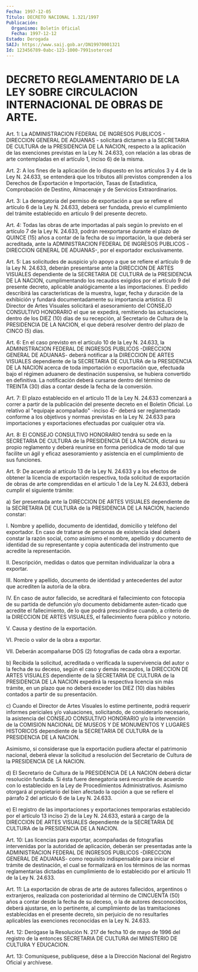 ```yaml
---
Fecha: 1997-12-05
Título: DECRETO NACIONAL 1.321/1997
Publicación:
  Organismo: Boletín Oficial
  Fecha: 1997-12-12
Estado: Derogada
SAIJ: https://www.saij.gob.ar/DN19970001321
Id: 123456789-0abc-123-1000-7991soterced
---
```

# DECRETO REGLAMENTARIO DE LA LEY SOBRE CIRCULACION INTERNACIONAL DE OBRAS DE ARTE.

<a id="1"></a>
Art. 1: La ADMINISTRACION FEDERAL  DE  INGRESOS  PUBLICOS  - DIRECCION GENERAL  DE ADUANAS - solicitará dictamen a la SECRETARIA DE CULTURA de la PRESIDENCIA DE LA NACION, respecto a la aplicación de las exenciones previstas en la Ley N. 24.633, con relación a las obras de arte contempladas en  el artículo 1, inciso 6) de la misma.

<a id="2"></a>
Art.  2: A los fines de la aplicación  de  lo  dispuesto  en  los artículos 3 y 4 de la Ley N. 24.633, se entenderá que los tributos allí  previstos    comprenden  a  los  Derechos  de  Exportación  e Importación,  Tasas  de    Estadística,  Comprobación  de  Destino, Almacenaje y de Servicios Extraordinarios.

<a id="3"></a>
Art. 3: La denegatoria del permiso de exportación a que se refiere el artículo 6 de la Ley N. 24.633, deberá  ser  fundada,  previo el cumplimiento  del  trámite  establecido  en articulo 9 del presente decreto.

<a id="4"></a>
Art.  4:  Todas las obras de arte importadas  al  país  según  lo previsto en el  artículo 7 de la Ley N. 24.633, podrán reexportarse durante el plazo de QUINCE  (15)  años  a  contar de la fecha de su importación, la que deberá ser acreditada, ante  la  ADMINISTRACION FEDERAL DE INGRESOS PUBLICOS -DIRECCION GENERAL DE ADUANAS-, por el exportador exclusivamente.

<a id="5"></a>
Art. 5: Las solicitudes de auspicio y/o apoyo a que se  refiere el artículo  9  de  la  Ley  N. 24.633,  deberán  presentarse  ante la DIRECCION DE ARTES VISUALES dependiente de la SECRETARIA DE CULTURA de  la  PRESIDENCIA  DE  LA  NACION,  cumplimentando  los  recaudos exigidos   por  el  artículo  9  del  presente  decreto,  aplicable analógicamente  a  las  importaciones.  El  pedido  describirá  las características  de  la  muestra,  lugar,  fecha  y  duración de la exhibición y fundará documentadamente su importancia artística.  El Director  de Artes Visuales solicitará el asesoramiento del CONSEJO CONSULTIVO HONORARIO el que se expedirá, remitiendo las actuaciones,  dentro  de  los  DIEZ  (10)  días de su recepción, al Secretario de Cultura de la PRESIDENCIA DE LA NACION, el que deberá resolver dentro del plazo de CINCO (5) días.

<a id="6"></a>
Art. 6: En el caso previsto en el artículo 10 de la Ley N. 24.633, la ADMINISTRACION FEDERAL DE INGRESOS PUBLICOS  -DIRECCION  GENERAL DE  ADUANAS-  deberá  notificar  a  la  DIRECCION DE ARTES VISUALES dependiente de la SECRETARIA DE CULTURA de  la  PRESIDENCIA  DE  LA NACION acerca de toda importación o exportación que, efectuada bajo el    régimen   aduanero  de  destinación  suspensiva,  se  hubiera convertido en definitiva.  La  notificación  deberá cursarse dentro del  término de TREINTA (30) días a contar desde  la  fecha  de  la conversión.

<a id="7"></a>
Art. 7: El plazo establecido en el artículo 11 de la Ley N. 24.633 comenzará  a correr a partir de la publicación del presente decreto en el Boletín Oficial. Lo relativo al "equipaje acompañado" -inciso 4)- deberá ser  reglamentado  conforme  a  los  objetivos  y normas previstas  en la  Ley N. 24.633 para importaciones y exportaciones efectuadas por cualquier otra vía.

<a id="8"></a>
Art. 8: El CONSEJO CONSULTIVO  HONORARIO  tendrá  su  sede en  la SECRETARIA  DE  CULTURA  de la PRESIDENCIA DE LA NACION, dictará su propio reglamento y deberá  reunirse en forma periódica de modo tal que facilite un ágil y eficaz  asesoramiento  y  asistencia  en  el cumplimiento de sus funciones.

<a id="9"></a>
Art.  9:  De  acuerdo  al  artículo 13 de la Ley N. 24.633 y a los efectos  de obtener la licencia  de  exportación  respectiva,  toda solicitud  de  exportación  de  obras  de  arte  comprendidas en el artículo 1 de la Ley N. 24.633, deberá cumplir el siguiente trámite:

a)  Ser presentada ante la DIRECCION DE ARTES VISUALES  dependiente de la  SECRETARIA  DE  CULTURA  de  la  PRESIDENCIA  DE  LA NACION, haciendo constar:

I. Nombre y apellido, documento de identidad, domicilio y  teléfono del exportador. En caso de tratarse de personas de existencia ideal deberá constar la razón social, como asimismo el nombre, apellido y documento de identidad de su representante y copia autenticada  del instrumento que acredite la representación.

II.  Descripción,  medidas  o  datos que permitan individualizar la obra a exportar.

III. Nombre y apellido, documento  de  identidad y antecedentes del autor que acrediten la autoría de la obra.

IV. En caso de autor fallecido, se acreditará  el fallecimiento con fotocopia  de  su  partida  de defunción y/o documento  debidamente auten-ticado  que  acredite  el  fallecimiento,  de  lo  que  podrá prescindirse cuando, a criterio  de la DIRECCION DE ARTES VISUALES, el fallecimiento fuera público y notorio.

V. Causa y destino de la exportación.

VI. Precio o valor de la obra a exportar.

VII.  Deberán  acompañarse  DOS  (2) fotografías  de  cada  obra  a exportar.

b) Recibida la solicitud, acreditada  o verificada la supervivencia del autor o la fecha de su deceso, según  el caso y demás recaudos, la  DIRECCION DE ARTES VISUALES dependiente  de  la  SECRETARIA  DE CULTURA  de  la  PRESIDENCIA  DE  LA  NACION expedirá la respectiva licencia sin más trámite, en un plazo que  no  deberá  exceder  los DIEZ  (10)  días  hábiles  contados  a  partir  de  su presentación.

c) Cuando el Director de Artes Visuales lo estime pertinente, podrá requerir  informes  periciales  y/o  valuaciones,  solicitando,  de considerarlo   necesario,  la  asistencia  del  CONSEJO  CONSULTIVO HONORARIO y/o la  intervención  de la COMISION NACIONAL DE MUSEOS Y DE MONUMENTOS Y LUGARES HISTORICOS  dependiente de la SECRETARIA DE CULTURA de la PRESIDENCIA DE LA NACION.

Asimismo,  si  considerase que la exportación  pudiera  afectar  el patrimonio nacional,  deberá  elevar  la solicitud a resolución del Secretario de Cultura de la PRESIDENCIA DE LA NACION.

d) El Secretario de Cultura de la PRESIDENCIA  DE  LA NACION deberá dictar   resolución  fundada.  Si  ésta  fuere  denegatoria    será recurrible de acuerdo con lo establecido en la Ley de Procedimientos  Administrativos.  Asimismo  otorgará al propietario del  bien  afectado la opción a que se refiere  el  párrafo  2  del artículo 6 de la Ley N. 24.633.

e) El registro  de  las  importaciones  y exportaciones temporarias establecido por el artículo 13 inciso 2) de la Ley N. 24.633, estará a  cargo  de  la  DIRECCION  DE ARTES VISUALES  dependiente  de  la SECRETARIA DE CULTURA de la PRESIDENCIA DE LA NACION.

<a id="10"></a>
Art. 10: Las licencias para  exportar, acompañadas de fotografías intervenidas por la autoridad de aplicación, deberán ser presentadas ante la ADMINISTRACION  FEDERAL  DE  INGRESOS  PUBLICOS -DIRECCION  GENERAL  DE ADUANAS- como requisito indispensable  para iniciar el trámite de  destinación,  el  cual se formalizará en los términos de las normas reglamentarias dictadas  en  cumplimiento de lo establecido por el artículo 11 de la Ley N. 24.633.

<a id="11"></a>
Art.  11: La exportación de obras de arte de autores  fallecidos, argentinos o extranjeros, realizada con posterioridad al término de CINCUENTA  (50)  años a contar desde la fecha de su deceso, o la de autores  desconocidos,  deberá  ajustarse,  en  lo  pertinente,  al cumplimiento  de  las  tramitaciones  establecidas  en  el presente decreto,  sin perjuicio de no resultarles aplicables las exenciones reconocidas en la Ley N. 24.633.

<a id="12"></a>
Art. 12: Derógase la Resolución N. 217 de fecha 10 de mayo de 1996 del registro de la entonces SECRETARIA DE CULTURA del MINISTERIO DE CULTURA Y EDUCACION.

<a id="13"></a>
Art. 13: Comuníquese,  publíquese,  dése a la Dirección Nacional del Registro Oficial y archívese.